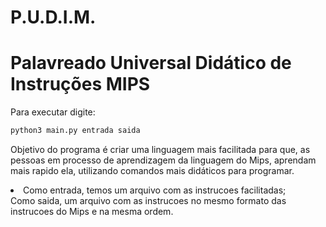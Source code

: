 # P.U.D.I.M.

<h1>Palavreado Universal Didático de Instruções MIPS</h1>

<p>

Para executar digite:

```bash
python3 main.py entrada saida  
```
   
Objetivo do programa é criar uma linguagem mais facilitada para que, as pessoas em processo de aprendizagem da linguagem do Mips, aprendam mais rapido ela, utilizando comandos mais didáticos para programar.
	<li>Como entrada, temos um arquivo com as instrucoes facilitadas;</li>
	Como saida, um arquivo com as instrucoes no mesmo formato das instrucoes do Mips e na mesma ordem.

</p>
